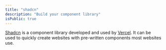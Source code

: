 ```yaml
---
title: "shadcn"
description: "Build your component library"
isPublic: true
---
```


[Shadcn](https://ui.shadcn.com/) is a component library developed and used by
[Vercel](vercel). It can be used to quickly create websites with pre-written
components most websites use.
